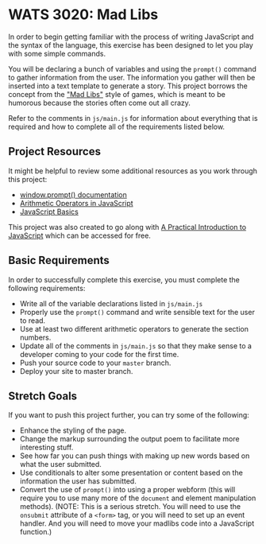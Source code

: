 # WATS 3020: Mad Libs

In order to begin getting familiar with the process of writing JavaScript and
the syntax of the language, this exercise has been designed to let you play
with some simple commands.

You will be declaring a bunch of variables and using the `prompt()` command to
gather information from the user. The information you gather will then be
inserted into a text template to generate a story. This project borrows the
concept from the ["Mad Libs"](https://en.wikipedia.org/wiki/Mad_Libs) style of
games, which is meant to be humorous because the stories often come out all
crazy.

Refer to the comments in `js/main.js` for information about everything that is
required and how to complete all of the requirements listed below.

## Project Resources

It might be helpful to review some additional resources as you work through
this project:

* [window.prompt() documentation](https://developer.mozilla.org/en-US/docs/Web/API/Window/prompt)
* [Arithmetic Operators in JavaScript](https://developer.mozilla.org/en-US/docs/Web/JavaScript/Reference/Operators/Arithmetic_Operators)
* [JavaScript Basics](https://developer.mozilla.org/en-US/docs/Learn/Getting_started_with_the_web/JavaScript_basics)

This project was also created to go along with [A Practical Introduction to JavaScript](https://www.gitbook.com/book/shawnr/practical-introduction-to-javascript/details)
which can be accessed for free.

## Basic Requirements

In order to successfully complete this exercise, you must complete the following
requirements:

* Write all of the variable declarations listed in `js/main.js`
* Properly use the `prompt()` command and write sensible text for the user to read.
* Use at least two different arithmetic operators to generate the section numbers.
* Update all of the comments in `js/main.js` so that they make sense to a developer coming to your code for the first time.
* Push your source code to your `master` branch.
* Deploy your site to master branch.

## Stretch Goals

If you want to push this project further, you can try some of the following:

* Enhance the styling of the page.
* Change the markup surrounding the output poem to facilitate more interesting stuff.
* See how far you can push things with making up new words based on what the user submitted.
* Use conditionals to alter some presentation or content based on the information the user has submitted.
* Convert the use of `prompt()` into using a proper webform (this will require you to use many more of the `document` and element manipulation methods). (NOTE: This is a serious stretch. You will need to use the `onsubmit` attribute of a `<form>` tag, or you will need to set up an event handler. And you will need to move your madlibs code into a JavaScript function.)
